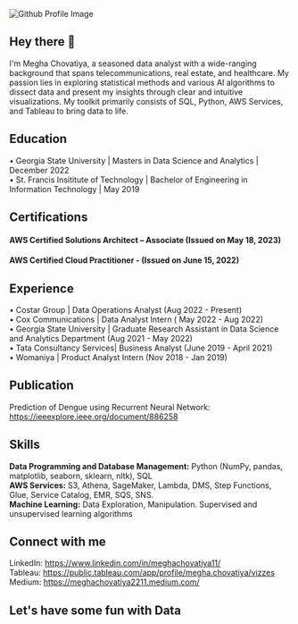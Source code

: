 ![Github Profile Image](https://github.com/MeghaChovatiya2211/MeghaChovatiya2211/assets/30754852/dde97075-ad0b-499d-be28-509c818c4d25)

## Hey there 👋

I'm Megha Chovatiya, a seasoned data analyst with a wide-ranging background that spans telecommunications, real estate, and healthcare. My passion lies in exploring statistical methods and various AI algorithms to dissect data and present my insights through clear and intuitive visualizations. My toolkit primarily consists of SQL, Python, AWS Services, and Tableau to bring data to life.

## Education 

• Georgia State University | Masters in Data Science and Analytics | December 2022 <br>
• St. Francis Insititute of Technology | Bachelor of Engineering in Information Technology | May 2019

## Certifications

#### AWS Certified Solutions Architect – Associate (Issued on May 18, 2023)
#### AWS Certified Cloud Practitioner - (Issued on June 15, 2022)

## Experience 

• Costar Group | Data Operations Analyst (Aug 2022 - Present) <br>
• Cox Communications | Data Analyst Intern ( May 2022 - Aug 2022) <br>
• Georgia State University | Graduate Research Assistant in Data Science and Analytics Department (Aug 2021 - May 2022) <br>
• Tata Consultancy Services| Business Analyst (June 2019 - April 2021) <br>
• Womaniya | Product Analyst Intern (Nov 2018 - Jan 2019) <br>

## Publication 

Prediction of Dengue using Recurrent Neural Network: https://ieeexplore.ieee.org/document/886258

## Skills

**Data Programming and Database Management:** Python (NumPy, pandas, matplotlib, seaborn, sklearn, nltk), SQL <br>
**AWS Services:** S3, Athena, SageMaker, Lambda, DMS, Step Functions, Glue, Service Catalog, EMR, SQS, SNS.<br>
**Machine Learning:** Data Exploration, Manipulation. Supervised and unsupervised learning algorithms <br>

## Connect with me 

LinkedIn: https://www.linkedin.com/in/meghachovatiya11/ <br>
Tableau: https://public.tableau.com/app/profile/megha.chovatiya/vizzes <br>
Medium: https://meghachovatiya2211.medium.com/ <br>

## Let's have some fun with Data ## 

